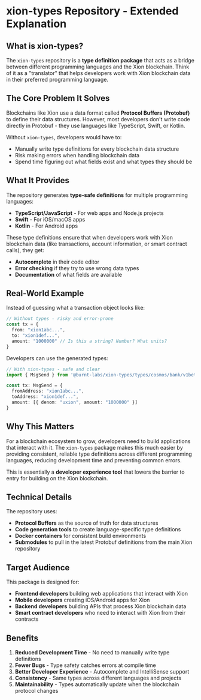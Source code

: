 # xion-types Repository - Extended Explanation

## What is xion-types?

The `xion-types` repository is a **type definition package** that acts as a bridge between different programming languages and the Xion blockchain. Think of it as a "translator" that helps developers work with Xion blockchain data in their preferred programming language.

## The Core Problem It Solves

Blockchains like Xion use a data format called **Protocol Buffers (Protobuf)** to define their data structures. However, most developers don't write code directly in Protobuf - they use languages like TypeScript, Swift, or Kotlin.

Without `xion-types`, developers would have to:
- Manually write type definitions for every blockchain data structure
- Risk making errors when handling blockchain data
- Spend time figuring out what fields exist and what types they should be

## What It Provides

The repository generates **type-safe definitions** for multiple programming languages:
- **TypeScript/JavaScript** - For web apps and Node.js projects
- **Swift** - For iOS/macOS apps
- **Kotlin** - For Android apps

These type definitions ensure that when developers work with Xion blockchain data (like transactions, account information, or smart contract calls), they get:
- **Autocomplete** in their code editor
- **Error checking** if they try to use wrong data types
- **Documentation** of what fields are available

## Real-World Example

Instead of guessing what a transaction object looks like:
```typescript
// Without types - risky and error-prone
const tx = {
  from: "xion1abc...",
  to: "xion1def...",
  amount: "1000000" // Is this a string? Number? What units?
}
```

Developers can use the generated types:
```typescript
// With xion-types - safe and clear
import { MsgSend } from '@burnt-labs/xion-types/types/cosmos/bank/v1beta1/tx';

const tx: MsgSend = {
  fromAddress: "xion1abc...",
  toAddress: "xion1def...",
  amount: [{ denom: "uxion", amount: "1000000" }]
}
```

## Why This Matters

For a blockchain ecosystem to grow, developers need to build applications that interact with it. The `xion-types` package makes this much easier by providing consistent, reliable type definitions across different programming languages, reducing development time and preventing common errors.

This is essentially a **developer experience tool** that lowers the barrier to entry for building on the Xion blockchain.

## Technical Details

The repository uses:
- **Protocol Buffers** as the source of truth for data structures
- **Code generation tools** to create language-specific type definitions
- **Docker containers** for consistent build environments
- **Submodules** to pull in the latest Protobuf definitions from the main Xion repository

## Target Audience

This package is designed for:
- **Frontend developers** building web applications that interact with Xion
- **Mobile developers** creating iOS/Android apps for Xion
- **Backend developers** building APIs that process Xion blockchain data
- **Smart contract developers** who need to interact with Xion from their contracts

## Benefits

1. **Reduced Development Time** - No need to manually write type definitions
2. **Fewer Bugs** - Type safety catches errors at compile time
3. **Better Developer Experience** - Autocomplete and IntelliSense support
4. **Consistency** - Same types across different languages and projects
5. **Maintainability** - Types automatically update when the blockchain protocol changes

